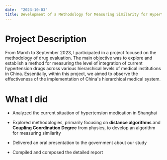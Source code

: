 ```yaml
---
date:  "2023-10-03"
title: Development of a Methodology for Measuring Similarity for Hypertension Drugs Across Different Healthcare Institutions
---
```


# **Project Description**

From March to September 2023, I participated in a project focused on the methodology of drug evaluation. The main objective was to explore and establish a method for measuring the level of integration of current hypertension drugs across various hierarchical levels of medical institutions in China. Essentially, within this project, we aimed to observe the effectiveness of the implementation of China's hierarchical medical system.

# **What I did**

-   Analyzed the current situation of hypertension medication in Shanghai

-   Explored methodologies, primarily focusing on **distance algorithms** and **Coupling Coordination Degree** from physics, to develop an algorithm for measuring similarity

-   Delivered an oral presentation to the government about our study

-   Compiled and composed the detailed report
